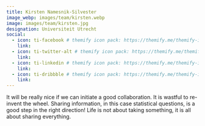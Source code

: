 ```yaml
---
title: Kirsten Namesnik-Silvester
image_webp: images/team/kirsten.webp
image: images/team/kirsten.jpg
designation: Universiteit Utrecht
social:
  - icon: ti-facebook # themify icon pack: https://themify.me/themify-icons
    link:
  - icon: ti-twitter-alt # themify icon pack: https://themify.me/themify-icons
    link:
  - icon: ti-linkedin # themify icon pack: https://themify.me/themify-icons
    link:
  - icon: ti-dribbble # themify icon pack: https://themify.me/themify-icons
    link:
---
```


It will be really nice if we can initiate a good collaboration. It is wastful to re-invent the wheel. Sharing information, in this case statistical questions, is a good step in the right direction! Life is not about taking something, it is all about sharing everything.